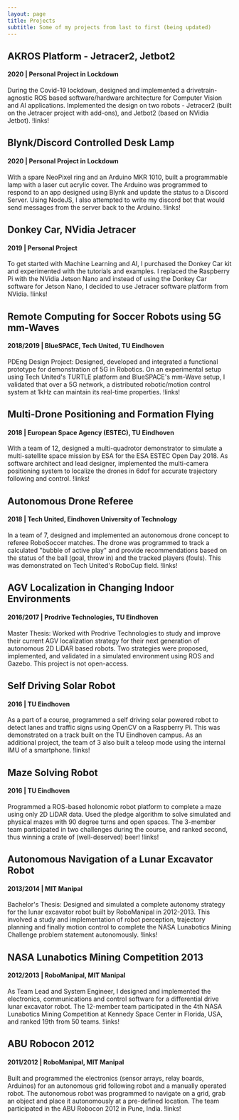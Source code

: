 ```yaml
---
layout: page
title: Projects
subtitle: Some of my projects from last to first (being updated)
---
```


## AKROS Platform - Jetracer2, Jetbot2
#### 2020 | Personal Project in Lockdown
During the Covid-19 lockdown, designed and implemented a drivetrain-agnostic ROS based software/hardware architecture for Computer Vision and AI applications. Implemented the design on two robots - Jetracer2 (built on the Jetracer project with add-ons), and Jetbot2 (based on NVidia Jetbot). !links!

## Blynk/Discord Controlled Desk Lamp
#### 2020 | Personal Project in Lockdown
With a spare NeoPixel ring and an Arduino MKR 1010, built a programmable lamp with a laser cut acrylic cover. The Arduino was programmed to respond to an app designed using Blynk and update the status to a Discord Server. Using NodeJS, I also attempted to write my discord bot that would send messages from the server back to the Arduino. !links! 

## Donkey Car, NVidia Jetracer
#### 2019 | Personal Project
To get started with Machine Learning and AI, I purchased the Donkey Car kit and experimented with the tutorials and examples. I replaced the Raspberry Pi with the NVidia Jetson Nano and instead of using the Donkey Car software for Jetson Nano, I decided to use Jetracer software platform from NVidia. !links!

## Remote Computing for Soccer Robots using 5G mm-Waves
#### 2018/2019 | BlueSPACE, Tech United, TU Eindhoven
PDEng Design Project: Designed, developed and integrated a functional prototype for demonstration of 5G in Robotics. On an experimental setup using Tech United's TURTLE platform and BlueSPACE's mm-Wave setup, I validated that over a 5G network, a distributed robotic/motion control system at 1kHz can maintain its real-time properties. !links!

## Multi-Drone Positioning and Formation Flying
#### 2018 | European Space Agency (ESTEC), TU Eindhoven
With a team of 12, designed a multi-quadrotor demonstrator to simulate a multi-satellite space mission by ESA for the ESA ESTEC Open Day 2018. As software architect and lead designer, implemented the multi-camera positioning system to localize the drones in 6dof for accurate trajectory following and control. !links!

## Autonomous Drone Referee
#### 2018 | Tech United, Eindhoven University of Technology
In a team of 7, designed and implemented an autonomous drone concept to referee RoboSoccer matches. The drone was programmed to track a calculated "bubble of active play" and provide recommendations based on the status of the ball (goal, throw in) and the tracked players (fouls). This was demonstrated on Tech United's RoboCup field. !links!

## AGV Localization in Changing Indoor Environments
#### 2016/2017 | Prodrive Technologies, TU Eindhoven
Master Thesis: Worked with Prodrive Technologies to study and improve their current AGV localization strategy for their next generation of autonomous 2D LiDAR based robots. Two strategies were proposed, implemented, and validated in a simulated environment using ROS and Gazebo. This project is not open-access. 

## Self Driving Solar Robot
#### 2016 | TU Eindhoven
As a part of a course, programmed a self driving solar powered robot to detect lanes and traffic signs using OpenCV on a Raspberry Pi. This was demonstrated on a track built on the TU Eindhoven campus. As an additional project, the team of 3 also built a teleop mode using the internal IMU of a smartphone. !links!

## Maze Solving Robot
#### 2016 | TU Eindhoven
Programmed a ROS-based holonomic robot platform to complete a maze using only 2D LiDAR data. Used the pledge algorithm to solve simulated and physical mazes with 90 degree turns and open spaces. The 3-member team participated in two challenges during the course, and ranked second, thus winning a crate of (well-deserved) beer! !links!

## Autonomous Navigation of a Lunar Excavator Robot
#### 2013/2014 | MIT Manipal
Bachelor's Thesis: Designed and simulated a complete autonomy strategy for the lunar excavator robot built by RoboManipal in 2012-2013. This involved a study and implementation of robot perception, trajectory planning and finally motion control to complete the NASA Lunabotics Mining Challenge problem statement autonomously. !links!

## NASA Lunabotics Mining Competition 2013
#### 2012/2013 | RoboManipal, MIT Manipal
As Team Lead and System Engineer, I designed and implemented the electronics, communications and control software for a differential drive lunar excavator robot. The 12-member team participated in the 4th NASA Lunabotics Mining Competition at Kennedy Space Center in Florida, USA, and ranked 19th from 50 teams. !links!

## ABU Robocon 2012
#### 2011/2012 | RoboManipal, MIT Manipal
Built and programmed the electronics (sensor arrays, relay boards, Arduinos) for an autonomous grid following robot and a manually operated robot. The autonomous robot was programmed to navigate on a grid, grab an object and place it autonomously at a pre-defined location. The team participated in the ABU Robocon 2012 in Pune, India. !links!
